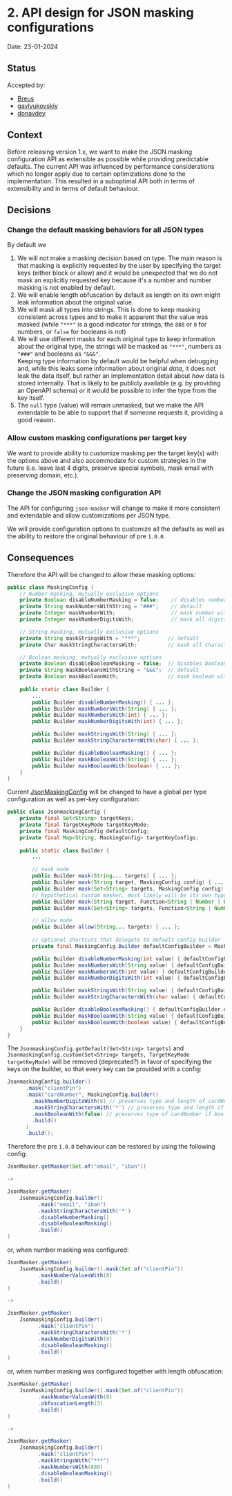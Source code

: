 # 2. API design for JSON masking configurations

Date: 23-01-2024

## Status

Accepted by:

- [Breus](https://github.com/Breus)
- [gavlyukovskiy](https://github.com/gavlyukovskiy)
- [donavdey](https://github.com/donavdey)

## Context

Before releasing version 1.x, we want to make the JSON masking configuration API as extensible as possible while
providing predictable defaults. The current API was influenced by performance considerations which no longer apply due
to certain optimizations done to the implementation. This resulted in a suboptimal API both in terms of extensibility
and in terms of default behaviour.

## Decisions

### Change the default masking behaviors for all JSON types

By default we
1. We will not make a masking decision based on type. 
    The main reason is that masking is explicitly requested by the user by specifying the target keys (either block
    or allow) and it would be unexpected that we do not mask an explicitly requested key because it's a number and 
    number masking is not enabled by default.
2. We will enable length obfuscation by default as length on its own might leak information about the original value.
3. We will mask all types into strings.
    This is done to keep masking consistent across types and to make it apparent that the value was masked (while `"***"`
    is a good indicator for strings, the `888` or `0` for numbers, or `false` for booleans is not)
4. We will use different masks for each original type to keep information about the original type, the strings will 
    be masked as `"***"`, numbers as `"###"` and booleans as `"&&&"`.  
  Keeping type information by default would be helpful when debugging and, while this leaks some information about 
    original _data_, it does not leak the data itself, but rather an implementation detail about _how_ data is stored
    internally. That is likely to be publicly available (e.g. by providing an OpenAPI schema) or it would be possible
    to infer the type from the key itself.
5. The `null` type (value) will remain unmasked, but we make the API extendable to be able to support that if someone requests it, providing a good reason.

### Allow custom masking configurations per target key

We want to provide ability to customize masking per the target key(s) with the options above and also accommodate for
custom strategies in the future (i.e. leave last 4 digits, preserve special symbols, mask email with preserving domain, etc.).

### Change the JSON masking configuration API

The API for configuring `json-masker` will change to make it more consistent and extendable and allow customizations
per JSON type.

We will provide configuration options to customize all the defaults as well as the ability to restore the original
behaviour of pre `1.0.0`.

## Consequences

Therefore the API will be changed to allow these masking options:
```java
public class MaskingConfig {
    // Number masking, mutually exclusive options
    private Boolean disableNumberMasking = false;    // disables number masking
    private String maskNumbersWithString = "###";    // default
    private Integer maskNumberWith;                  // mask number with another number, i.e. 0. Preserves the type 
    private Integer maskNumberDigitsWith;            // mask all digits of a number with masking digit, must be 1 <= x <= 9 to avoid leading zeroes, preserves original length

    // String masking, mutually exclusive options
    private String maskStringsWith = "***";         // default
    private Char maskStringCharactersWith;          // mask all characters with masking character, preserves original length

    // Boolean masking, mutually exclusive options
    private Boolean disableBooleanMasking = false;  // disables boolean masking
    private String maskBooleansWithString = "&&&";  // default
    private Boolean maskBooleanWith;                // mask boolean with another boolean, i.e. false. Preserves the type
    
    public static class Builder {
        ...
        public Builder disableNumberMasking() { ... };
        public Builder maskNumbersWith(String) { ... };
        public Builder maskNumbersWith(int) { ... };
        public Builder maskNumberDigitsWith(int) { ... };

        public Builder maskStringsWith(String) { ... };
        public Builder maskStringCharactersWith(char) { ... };

        public Builder disableBooleanMasking() { ... };
        public Builder maskBooleanWith(String) { ... };
        public Builder maskBooleanWith(boolean) { ... };
    }
} 
```

Current [JsonMaskingConfig](../src/main/java/dev/blaauwendraad/masker/json/config/JsonMaskingConfig.java) will be changed 
to have a global per type configuration as well as per-key configuration:
```java
public class JsonmaskingConfig {
    private final Set<String> targetKeys;
    private final TargetKeyMode targetKeyMode;
    private final MaskingConfig defaultConfig;
    private final Map<String, MaskingConfig> targetKeyConfigs;
    
    public static class Builder {
        ...

        // mask mode
        public Builder mask(String... targets) { ... };
        public Builder mask(String target, MaskingConfig config) { ... };
        public Builder mask(Set<String> targets, MaskingConfig config) { ... };
        // hypothetical custom masker, most likely will be its own type instead of Function
        public Builder mask(String target, Function<String | Number | Boolean, String> mapper) { ... };
        public Builder mask(Set<String> targets, Function<String | Number | Boolean, String> mapper) { ... };

        // allow mode
        public Builder allow(String... targets) { ... };
        
        // optional shortcuts that delegate to default config builder
        private final MaskingConfig.Builder defaultConfigBuilder = MaskingConfig.builder();

        public Builder disableNumberMasking(int value) { defaultConfigBuilder.disableNumberMasking() };
        public Builder maskNumbersWith(String value) { defaultConfigBuilder.maskNumbersWith(value) };
        public Builder maskNumbersWith(int value) { defaultConfigBuilder.maskNumbersWith(value) };
        public Builder maskNumberDigitsWith(int value) { defaultConfigBuilder.maskNumberDigitsWith(value) };

        public Builder maskStringsWith(String value) { defaultConfigBuilder.maskStringsWith(value) };
        public Builder maskStringCharactersWith(char value) { defaultConfigBuilder.maskStringCharactersWith(value) };

        public Builder disableBooleanMasking() { defaultConfigBuilder.disableBooleanMasking() };
        public Builder maskBooleanWith(String value) { defaultConfigBuilder.maskBooleanWith(value) };
        public Builder maskBooleanWith(boolean value) { defaultConfigBuilder.maskBooleanWith(value) };
    }
}
```

The `JsonmaskingConfig.getDefault(Set<String> targets)` and
`JsonmaskingConfig.custom(Set<String> targets, TargetKeyMode targetKeyMode)` will be removed (deprecated?) in favor of 
specifying the keys on the builder, so that every key can be provided with a config:
```java
JsonmaskingConfig.builder()
      .mask("clientPin")
      .mask("cardNumber", MaskingConfig.builder()
        .maskNumberDigitsWith(8) // preserves type and length of cardNumber if number
        .maskStringCharactersWith('*') // preserves type and length of cardNumber if string
        .maskBooleanWith(false) // preserves type of cardNumber if boolean (¯\_(ツ)_/¯)
        .build()
      )
      .build();
```

Therefore the pre `1.0.0` behaviour can be restored by using the following config:
```java
JsonMasker.getMasker(Set.of("email", "iban"))

->

JsonMasker.getMasker(
    JsonmaskingConfig.builder()
          .mask("email", "iban")
          .maskStringCharactersWith('*')
          .disableNumberMasking()
          .disableBooleanMasking()
          .build()
)
```
or, when number masking was configured:
```java
JsonMasker.getMasker(
    JsonMaskingConfig.builder().mask(Set.of("clientPin"))
          .maskNumberValuesWith(8)
          .build()
)

->

JsonMasker.getMasker(
    JsonmaskingConfig.builder()
          .mask("clientPin")
          .maskStringCharactersWith('*')
          .maskNumberDigitsWith(8)
          .disableBooleanMasking()
          .build()
)
```

or, when number masking was configured together with length obfuscation:
```java
JsonMasker.getMasker(
    JsonMaskingConfig.builder().mask(Set.of("clientPin"))
          .maskNumberValuesWith(8)
          .obfuscationLength(3)
          .build()
)

->

JsonMasker.getMasker(
    JsonmaskingConfig.builder()
          .mask("clientPin")
          .maskStringsWith("***")
          .maskNumbersWith(888)
          .disableBooleanMasking()
          .build()
)
``` 